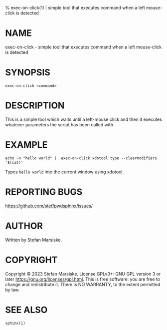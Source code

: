 % exec-on-click(1) | simple tool that executes command when a left mouse-click is detected

# NAME

exec-on-click - simple tool that executes command when a left mouse-click is detected

# SYNOPSIS

```
exec-on-click <command>
```

# DESCRIPTION

This is a simple tool which waits until a left-mouse click and then it
executes whatever parameters the script has been called with.

# EXAMPLE

```
echo -n "hello world" |  exec-on-click xdotool type --clearmodifiers '$(cat)'
```

Types `hello world` into the current window using xdotool.


# REPORTING BUGS

https://github.com/stef/pwdsphinx/issues/

# AUTHOR

Written by Stefan Marsiske.

# COPYRIGHT

Copyright © 2023 Stefan Marsiske.  License GPLv3+: GNU GPL version 3 or later <https://gnu.org/licenses/gpl.html>.
This is free software: you are free to change and redistribute it.  There is NO WARRANTY, to the extent permitted by law.

# SEE ALSO

`sphinx(1)`

